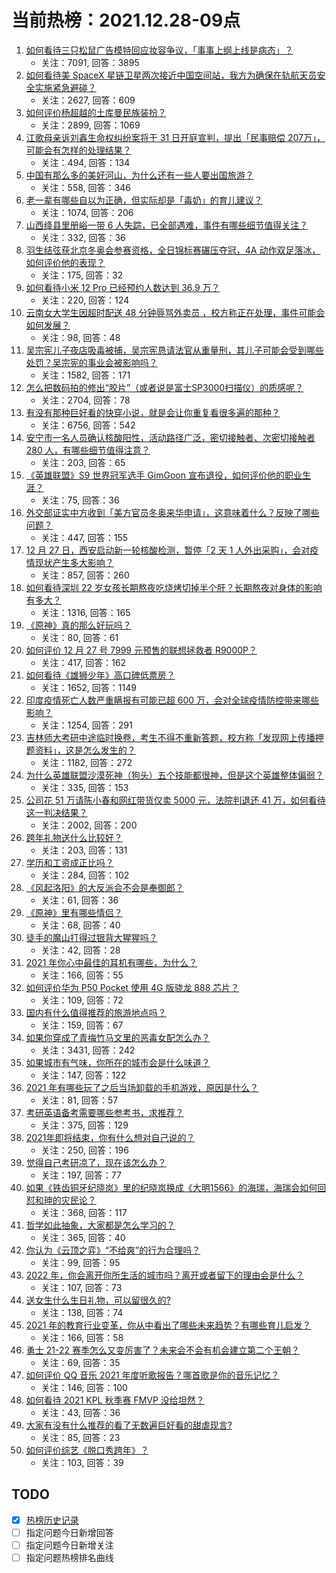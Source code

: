 # 当前热榜：2021.12.28-09点
1. [如何看待三只松鼠广告模特回应妆容争议，「事事上纲上线是病态」？](https://www.zhihu.com/question/508523963)
    * 关注：7091, 回答：3895
2. [如何看待美 SpaceX 星链卫星两次接近中国空间站，我方为确保在轨航天员安全实施紧急避碰？](https://www.zhihu.com/question/508552825)
    * 关注：2627, 回答：609
3. [如何评价杨超越的土库曼民族装扮？](https://www.zhihu.com/question/501836689)
    * 关注：2899, 回答：1069
4. [江歌母亲诉刘鑫生命权纠纷案将于 31 日开庭宣判，提出「民事赔偿 207万」，可能会有怎样的处理结果？](https://www.zhihu.com/question/508586580)
    * 关注：494, 回答：134
5. [中国有那么多的美好河山，为什么还有一些人要出国旅游？](https://www.zhihu.com/question/506246710)
    * 关注：558, 回答：346
6. [老一辈有哪些自以为正确，但实际却是「毒奶」的育儿建议？](https://www.zhihu.com/question/505133460)
    * 关注：1074, 回答：206
7. [山西绛县里册峪一带 6 人失踪，已全部遇难，事件有哪些细节值得关注？](https://www.zhihu.com/question/508556249)
    * 关注：332, 回答：36
8. [羽生结弦获北京冬奥会参赛资格，全日锦标赛碾压夺冠，4A 动作双足落冰，如何评价他的表现？](https://www.zhihu.com/question/508457255)
    * 关注：175, 回答：32
9. [如何看待小米 12 Pro 已经预约人数达到 36.9 万？](https://www.zhihu.com/question/508474921)
    * 关注：220, 回答：124
10. [云南女大学生因超时配送 48 分钟辱骂外卖员 ，校方称正在处理，事件可能会如何发展？](https://www.zhihu.com/question/508628826)
    * 关注：98, 回答：48
11. [吴宗宪儿子夜店吸毒被捕，吴宗宪恳请法官从重量刑，其儿子可能会受到哪些处罚？吴宗宪的事业会被影响吗？](https://www.zhihu.com/question/508449637)
    * 关注：1582, 回答：171
12. [怎么把数码拍的修出“胶片”（或者说是富士SP3000扫描仪）的质感呢？](https://www.zhihu.com/question/47117464)
    * 关注：2704, 回答：78
13. [有没有那种巨好看的快穿小说，就是会让你重复看很多遍的那种？](https://www.zhihu.com/question/384160568)
    * 关注：6756, 回答：542
14. [安宁市一名人员确认核酸阳性，活动路径广泛，密切接触者、次密切接触者 280 人，有哪些细节值得注意？](https://www.zhihu.com/question/508579624)
    * 关注：203, 回答：65
15. [《英雄联盟》S9 世界冠军选手 GimGoon 宣布退役，如何评价他的职业生涯？](https://www.zhihu.com/question/508595024)
    * 关注：75, 回答：36
16. [外交部证实中方收到「美方官员冬奥来华申请」，这意味着什么？反映了哪些问题？](https://www.zhihu.com/question/508593628)
    * 关注：447, 回答：155
17. [12 月 27 日，西安启动新一轮核酸检测，暂停「2 天 1 人外出采购」，会对疫情现状产生多大影响？](https://www.zhihu.com/question/508541446)
    * 关注：857, 回答：260
18. [如何看待深圳 22 岁女孩长期熬夜吃烧烤切掉半个肝？长期熬夜对身体的影响有多大？](https://www.zhihu.com/question/508359074)
    * 关注：1316, 回答：165
19. [《原神》真的那么好玩吗？](https://www.zhihu.com/question/508243855)
    * 关注：80, 回答：61
20. [如何评价 12 月 27 号 7999 元预售的联想拯救者 R9000P？](https://www.zhihu.com/question/508503587)
    * 关注：417, 回答：162
21. [如何看待《雄狮少年》高口碑低票房？](https://www.zhihu.com/question/507465329)
    * 关注：1652, 回答：1149
22. [印度疫情死亡人数严重瞒报有可能已超  600 万，会对全球疫情防控带来哪些影响？](https://www.zhihu.com/question/508483330)
    * 关注：1254, 回答：291
23. [吉林师大考研中途临时换卷，考生不得不重新答题，校方称「发现网上传播押题资料」，这是怎么发生的？](https://www.zhihu.com/question/508448795)
    * 关注：1182, 回答：272
24. [为什么英雄联盟沙漠死神（狗头）五个技能都很神，但是这个英雄整体偏弱？](https://www.zhihu.com/question/507157038)
    * 关注：335, 回答：153
25. [公司花 51 万请陈小春和网红带货仅卖 5000 元，法院判退还 41 万，如何看待这一判决结果？](https://www.zhihu.com/question/508330086)
    * 关注：2002, 回答：200
26. [跨年礼物送什么比较好？](https://www.zhihu.com/question/361755437)
    * 关注：203, 回答：131
27. [学历和工资成正比吗？](https://www.zhihu.com/question/508097039)
    * 关注：284, 回答：102
28. [《风起洛阳》的大反派会不会是奉御郎？](https://www.zhihu.com/question/505807962)
    * 关注：61, 回答：36
29. [《原神》里有哪些情侣？](https://www.zhihu.com/question/504216443)
    * 关注：68, 回答：40
30. [徒手的魔山打得过银背大猩猩吗？](https://www.zhihu.com/question/507923850)
    * 关注：42, 回答：28
31. [2021 年你心中最佳的耳机有哪些，为什么？](https://www.zhihu.com/question/500996239)
    * 关注：166, 回答：55
32. [如何评价华为 P50 Pocket 使用 4G 版骁龙 888 芯片？](https://www.zhihu.com/question/507976464)
    * 关注：109, 回答：72
33. [国内有什么值得推荐的旅游地点吗？](https://www.zhihu.com/question/502527675)
    * 关注：159, 回答：67
34. [如果你穿成了青梅竹马文里的恶毒女配怎么办？](https://www.zhihu.com/question/397987454)
    * 关注：3431, 回答：242
35. [如果城市有气味，你所在的城市会是什么味道？](https://www.zhihu.com/question/504718995)
    * 关注：147, 回答：122
36. [2021 年有哪些玩了之后当场卸载的手机游戏，原因是什么？](https://www.zhihu.com/question/507270870)
    * 关注：81, 回答：57
37. [考研英语备考需要哪些参考书，求推荐？](https://www.zhihu.com/question/485475850)
    * 关注：375, 回答：129
38. [2021年即将结束，你有什么想对自己说的？](https://www.zhihu.com/question/506119838)
    * 关注：250, 回答：196
39. [觉得自己考研凉了，现在该怎么办？](https://www.zhihu.com/question/508560834)
    * 关注：197, 回答：77
40. [如果《铁齿铜牙纪晓岚》里的纪晓岚换成《大明1566》的海瑞，海瑞会如何回怼和珅的灾民论？](https://www.zhihu.com/question/494334666)
    * 关注：368, 回答：117
41. [哲学如此抽象，大家都是怎么学习的？](https://www.zhihu.com/question/304130360)
    * 关注：365, 回答：40
42. [你认为《云顶之弈》“不给爽”的行为合理吗？](https://www.zhihu.com/question/500187252)
    * 关注：99, 回答：95
43. [2022 年，你会离开你所生活的城市吗？离开或者留下的理由会是什么？](https://www.zhihu.com/question/507701373)
    * 关注：107, 回答：73
44. [送女生什么生日礼物，可以留很久的?](https://www.zhihu.com/question/503699981)
    * 关注：138, 回答：74
45. [2021 年的教育行业变革，你从中看出了哪些未来趋势？有哪些育儿启发？](https://www.zhihu.com/question/506120560)
    * 关注：166, 回答：58
46. [勇士 21-22 赛季怎么又变厉害了？未来会不会有机会建立第二个王朝？](https://www.zhihu.com/question/508419562)
    * 关注：69, 回答：35
47. [如何评价 QQ 音乐 2021 年度听歌报告？哪首歌是你的音乐记忆？](https://www.zhihu.com/question/508541619)
    * 关注：146, 回答：100
48. [如何看待 2021 KPL 秋季赛 FMVP 没给坦然？](https://www.zhihu.com/question/508337381)
    * 关注：43, 回答：36
49. [大家有没有什么推荐的看了无数遍巨好看的甜虐现言?](https://www.zhihu.com/question/385032169)
    * 关注：85, 回答：23
50. [如何评价综艺《脱口秀跨年》？](https://www.zhihu.com/question/508109690)
    * 关注：103, 回答：39
## TODO
* [x] [热榜历史记录](hot_history/AllHot.md)
* [ ] 指定问题今日新增回答
* [ ] 指定问题今日新增关注
* [ ] 指定问题热榜排名曲线
